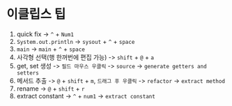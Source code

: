 # 이클립스 팁  

1. quick fix -> `^` + `Num1`
1. `System.out.println` -> `sysout` + `^` + `space`
1. `main` -> `main` + `^` + `space`
1. 사각형 선택(행 한꺼번에 편집 가능) -> `shift` + `@` + `a`
1. get, set 생성 -> `필드 마우스 우클릭` -> `source` -> `generate getters and setters`
1. 메서드 추출 -> `@` + `shift` + `m`, `드래그 후 우클릭` -> `refactor` -> `extract method`
1. rename -> `@` + `shift` + `r`
1. extract constant -> `^` + `num1` -> `extract constant`
